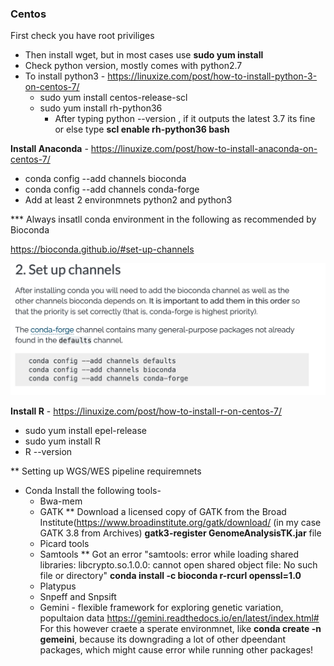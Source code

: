 ### Centos
First check you have root priviliges

* Then install wget, but in most cases use **sudo yum install**
* Check python version, mostly comes with python2.7
* To install python3 - https://linuxize.com/post/how-to-install-python-3-on-centos-7/
  * sudo yum install centos-release-scl
  * sudo yum install rh-python36
    * After typing python --version , if it outputs the latest 3.7 its fine or else type **scl enable rh-python36 bash**
      

**Install Anaconda** - https://linuxize.com/post/how-to-install-anaconda-on-centos-7/
* conda config --add channels bioconda
* conda config --add channels conda-forge
* Add at least 2 environmnets python2 and python3

*** Always insatll conda environment in the following as recommended by Bioconda

https://bioconda.github.io/#set-up-channels

<p align="center">
    <img src="images/Screen Shot 2019-05-14 at 4.29.24 PM.png" />
</p>  


**Install R** - https://linuxize.com/post/how-to-install-r-on-centos-7/
* sudo yum install epel-release
* sudo yum install R
* R --version

** Setting up WGS/WES pipeline requiremnets
* Conda Install the following tools-
  * Bwa-mem
  * GATK
  ** Download a licensed copy of GATK from the Broad Institute(https://www.broadinstitute.org/gatk/download/ (in my case GATK 3.8 from Archives)
  **gatk3-register GenomeAnalysisTK.jar** file
  * Picard tools
  * Samtools
  ** Got an error "samtools: error while loading shared libraries: libcrypto.so.1.0.0: cannot open shared object file: No such file or directory" 
  **conda install -c bioconda r-rcurl openssl=1.0**
  * Platypus
  * Snpeff and Snpsift
  * Gemini - flexible framework for exploring genetic variation, popultaion data <https://gemini.readthedocs.io/en/latest/index.html#>
   For this however craete a sperate environmnet, like **conda create -n gemeini**, because its downgrading a lot of other dpeendant packages, which might cause error while running other packages!
   
   
